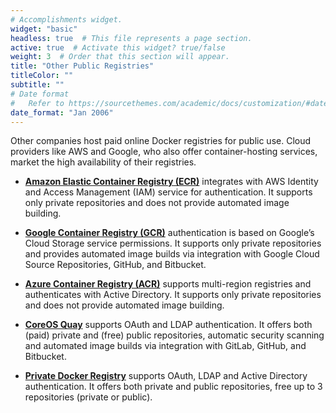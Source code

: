 ```yaml
---
# Accomplishments widget.
widget: "basic"  
headless: true  # This file represents a page section.
active: true  # Activate this widget? true/false
weight: 3  # Order that this section will appear.
title: "Other Public Registries"
titleColor: ""
subtitle: ""
# Date format
#   Refer to https://sourcethemes.com/academic/docs/customization/#date-format
date_format: "Jan 2006"
---
```

Other companies host paid online Docker registries for public use. Cloud providers like AWS and Google, who also offer container-hosting services, market the high availability of their registries.

* **[Amazon Elastic Container Registry (ECR)](https://aws.amazon.com/ecr/)** integrates with AWS Identity and Access Management (IAM) service for authentication. It supports only private repositories and does not provide automated image building.

* **[Google Container Registry (GCR)](https://cloud.google.com/container-registry/)** authentication is based on Google’s Cloud Storage service permissions. It supports only private repositories and provides automated image builds via integration with Google Cloud Source Repositories, GitHub, and Bitbucket.

* **[Azure Container Registry (ACR)](https://azure.microsoft.com/en-us/services/container-registry/)** supports multi-region registries and authenticates with Active Directory. It supports only private repositories and does not provide automated image building.

* **[CoreOS Quay](https://quay.io/)** supports OAuth and LDAP authentication. It offers both (paid) private and (free) public repositories, automatic security scanning and automated image builds via integration with GitLab, GitHub, and Bitbucket.

* **[Private Docker Registry](https://private-docker-registry.com/)** supports OAuth, LDAP and Active Directory authentication. It offers both private and public repositories, free up to 3 repositories (private or public).

